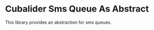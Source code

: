 Cubalider Sms Queue As Abstract
===============================

This library provides an abstraction for sms queues.